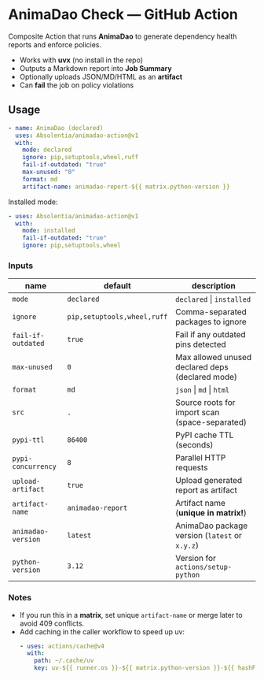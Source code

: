 # AnimaDao Check — GitHub Action

Composite Action that runs **AnimaDao** to generate dependency health reports and enforce policies.

- Works with **uvx** (no install in the repo)
- Outputs a Markdown report into **Job Summary**
- Optionally uploads JSON/MD/HTML as an **artifact**
- Can **fail** the job on policy violations

## Usage

```yaml
- name: AnimaDao (declared)
  uses: Absolentia/animadao-action@v1
  with:
    mode: declared
    ignore: pip,setuptools,wheel,ruff
    fail-if-outdated: "true"
    max-unused: "0"
    format: md
    artifact-name: animadao-report-${{ matrix.python-version }}
```

Installed mode:

```yaml
- uses: Absolentia/animadao-action@v1
  with:
    mode: installed
    fail-if-outdated: "true"
    ignore: pip,setuptools,wheel
```

### Inputs

| name | default | description |
|------|---------|-------------|
| `mode` | `declared` | `declared` \| `installed` |
| `ignore` | `pip,setuptools,wheel,ruff` | Comma-separated packages to ignore |
| `fail-if-outdated` | `true` | Fail if any outdated pins detected |
| `max-unused` | `0` | Max allowed unused declared deps (declared mode) |
| `format` | `md` | `json` \| `md` \| `html` |
| `src` | `.` | Source roots for import scan (space-separated) |
| `pypi-ttl` | `86400` | PyPI cache TTL (seconds) |
| `pypi-concurrency` | `8` | Parallel HTTP requests |
| `upload-artifact` | `true` | Upload generated report as artifact |
| `artifact-name` | `animadao-report` | Artifact name (**unique in matrix!**) |
| `animadao-version` | `latest` | AnimaDao package version (`latest` or `x.y.z`) |
| `python-version` | `3.12` | Version for `actions/setup-python` |

### Notes
- If you run this in a **matrix**, set unique `artifact-name` or merge later to avoid 409 conflicts.
- Add caching in the caller workflow to speed up uv:
  ```yaml
  - uses: actions/cache@v4
    with:
      path: ~/.cache/uv
      key: uv-${{ runner.os }}-${{ matrix.python-version }}-${{ hashFiles('uv.lock') }}
  ```
